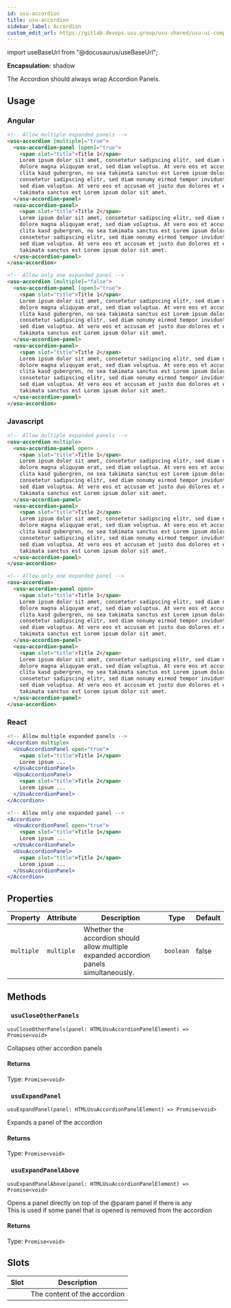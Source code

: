 ```yaml
---
id: usu-accordion
title: usu-accordion
sidebar_label: Accordion
custom_edit_url: https://gitlab.devops.usu.group/usu-shared/usu-ui-components/web-components/blob/master/packages/web-components/src/components/usu-accordion/README.md
---
```


import useBaseUrl from "@docusaurus/useBaseUrl";


**Encapsulation:** shadow


The Accordion should always wrap Accordion Panels.


## Usage

### Angular

```html
<!-- Allow multiple expanded panels -->
<usu-accordion [multiple]="true">
  <usu-accordion-panel [open]="true">
    <span slot="title">Title 1</span>
    Lorem ipsum dolor sit amet, consetetur sadipscing elitr, sed diam nonumy eirmod tempor invidunt ut labore et
    dolore magna aliquyam erat, sed diam voluptua. At vero eos et accusam et justo duo dolores et ea rebum. Stet
    clita kasd gubergren, no sea takimata sanctus est Lorem ipsum dolor sit amet. Lorem ipsum dolor sit amet,
    consetetur sadipscing elitr, sed diam nonumy eirmod tempor invidunt ut labore et dolore magna aliquyam erat,
    sed diam voluptua. At vero eos et accusam et justo duo dolores et ea rebum. Stet clita kasd gubergren, no sea
    takimata sanctus est Lorem ipsum dolor sit amet.
  </usu-accordion-panel>
  <usu-accordion-panel>
    <span slot="title">Title 2</span>
    Lorem ipsum dolor sit amet, consetetur sadipscing elitr, sed diam nonumy eirmod tempor invidunt ut labore et
    dolore magna aliquyam erat, sed diam voluptua. At vero eos et accusam et justo duo dolores et ea rebum. Stet
    clita kasd gubergren, no sea takimata sanctus est Lorem ipsum dolor sit amet. Lorem ipsum dolor sit amet,
    consetetur sadipscing elitr, sed diam nonumy eirmod tempor invidunt ut labore et dolore magna aliquyam erat,
    sed diam voluptua. At vero eos et accusam et justo duo dolores et ea rebum. Stet clita kasd gubergren, no sea
    takimata sanctus est Lorem ipsum dolor sit amet.
  </usu-accordion-panel>
</usu-accordion>

<!-- Allow only one expanded panel -->
<usu-accordion [multiple]="false">
  <usu-accordion-panel [open]="true">
    <span slot="title">Title 1</span>
    Lorem ipsum dolor sit amet, consetetur sadipscing elitr, sed diam nonumy eirmod tempor invidunt ut labore et
    dolore magna aliquyam erat, sed diam voluptua. At vero eos et accusam et justo duo dolores et ea rebum. Stet
    clita kasd gubergren, no sea takimata sanctus est Lorem ipsum dolor sit amet. Lorem ipsum dolor sit amet,
    consetetur sadipscing elitr, sed diam nonumy eirmod tempor invidunt ut labore et dolore magna aliquyam erat,
    sed diam voluptua. At vero eos et accusam et justo duo dolores et ea rebum. Stet clita kasd gubergren, no sea
    takimata sanctus est Lorem ipsum dolor sit amet.
  </usu-accordion-panel>
  <usu-accordion-panel>
    <span slot="title">Title 2</span>
    Lorem ipsum dolor sit amet, consetetur sadipscing elitr, sed diam nonumy eirmod tempor invidunt ut labore et
    dolore magna aliquyam erat, sed diam voluptua. At vero eos et accusam et justo duo dolores et ea rebum. Stet
    clita kasd gubergren, no sea takimata sanctus est Lorem ipsum dolor sit amet. Lorem ipsum dolor sit amet,
    consetetur sadipscing elitr, sed diam nonumy eirmod tempor invidunt ut labore et dolore magna aliquyam erat,
    sed diam voluptua. At vero eos et accusam et justo duo dolores et ea rebum. Stet clita kasd gubergren, no sea
    takimata sanctus est Lorem ipsum dolor sit amet.
  </usu-accordion-panel>
</usu-accordion>
```

### Javascript

```html
<!-- Allow multiple expanded panels -->
<usu-accordion multiple>
  <usu-accordion-panel open>
    <span slot="title">Title 1</span>
    Lorem ipsum dolor sit amet, consetetur sadipscing elitr, sed diam nonumy eirmod tempor invidunt ut labore et
    dolore magna aliquyam erat, sed diam voluptua. At vero eos et accusam et justo duo dolores et ea rebum. Stet
    clita kasd gubergren, no sea takimata sanctus est Lorem ipsum dolor sit amet. Lorem ipsum dolor sit amet,
    consetetur sadipscing elitr, sed diam nonumy eirmod tempor invidunt ut labore et dolore magna aliquyam erat,
    sed diam voluptua. At vero eos et accusam et justo duo dolores et ea rebum. Stet clita kasd gubergren, no sea
    takimata sanctus est Lorem ipsum dolor sit amet.
  </usu-accordion-panel>
  <usu-accordion-panel>
    <span slot="title">Title 2</span>
    Lorem ipsum dolor sit amet, consetetur sadipscing elitr, sed diam nonumy eirmod tempor invidunt ut labore et
    dolore magna aliquyam erat, sed diam voluptua. At vero eos et accusam et justo duo dolores et ea rebum. Stet
    clita kasd gubergren, no sea takimata sanctus est Lorem ipsum dolor sit amet. Lorem ipsum dolor sit amet,
    consetetur sadipscing elitr, sed diam nonumy eirmod tempor invidunt ut labore et dolore magna aliquyam erat,
    sed diam voluptua. At vero eos et accusam et justo duo dolores et ea rebum. Stet clita kasd gubergren, no sea
    takimata sanctus est Lorem ipsum dolor sit amet.
  </usu-accordion-panel>
</usu-accordion>

<!-- Allow only one expanded panel -->
<usu-accordion>
  <usu-accordion-panel open>
    <span slot="title">Title 1</span>
    Lorem ipsum dolor sit amet, consetetur sadipscing elitr, sed diam nonumy eirmod tempor invidunt ut labore et
    dolore magna aliquyam erat, sed diam voluptua. At vero eos et accusam et justo duo dolores et ea rebum. Stet
    clita kasd gubergren, no sea takimata sanctus est Lorem ipsum dolor sit amet. Lorem ipsum dolor sit amet,
    consetetur sadipscing elitr, sed diam nonumy eirmod tempor invidunt ut labore et dolore magna aliquyam erat,
    sed diam voluptua. At vero eos et accusam et justo duo dolores et ea rebum. Stet clita kasd gubergren, no sea
    takimata sanctus est Lorem ipsum dolor sit amet.
  </usu-accordion-panel>
  <usu-accordion-panel>
    <span slot="title">Title 2</span>
    Lorem ipsum dolor sit amet, consetetur sadipscing elitr, sed diam nonumy eirmod tempor invidunt ut labore et
    dolore magna aliquyam erat, sed diam voluptua. At vero eos et accusam et justo duo dolores et ea rebum. Stet
    clita kasd gubergren, no sea takimata sanctus est Lorem ipsum dolor sit amet. Lorem ipsum dolor sit amet,
    consetetur sadipscing elitr, sed diam nonumy eirmod tempor invidunt ut labore et dolore magna aliquyam erat,
    sed diam voluptua. At vero eos et accusam et justo duo dolores et ea rebum. Stet clita kasd gubergren, no sea
    takimata sanctus est Lorem ipsum dolor sit amet.
  </usu-accordion-panel>
</usu-accordion>
```

### React

```jsx
<!-- Allow multiple expanded panels -->
<Accordion multiple>
  <UsuAccordionPanel open="true">
    <span slot="title">Title 1</span>
    Lorem ipsum ...
  </UsuAccordionPanel>
  <UsuAccordionPanel>
    <span slot="title">Title 2</span>
    Lorem ipsum ...
  </UsuAccordionPanel>
</Accordion>

<!-- Allow only one expanded panel -->
<Accordion>
  <UsuAccordionPanel open="true">
    <span slot="title">Title 1</span>
    Lorem ipsum ...
  </UsuAccordionPanel>
  <UsuAccordionPanel>
    <span slot="title">Title 2</span>
    Lorem ipsum ...
  </UsuAccordionPanel>
</Accordion>
```

## Properties

| Property | Attribute | Description | Type | Default |
| -------- | --------- | ----------- | ---- | ------- |
| `multiple` | `multiple` | Whether the accordion should allow multiple expanded accordion panels simultaneously. | `boolean` | false |


## Methods

### ` usuCloseOtherPanels`
`usuCloseOtherPanels(panel: HTMLUsuAccordionPanelElement) => Promise<void>`

Collapses other accordion panels
#### Returns

Type: `Promise<void>`
### ` usuExpandPanel`
`usuExpandPanel(panel: HTMLUsuAccordionPanelElement) => Promise<void>`

Expands a panel of the accordion
#### Returns

Type: `Promise<void>`
### ` usuExpandPanelAbove`
`usuExpandPanelAbove(panel: HTMLUsuAccordionPanelElement) => Promise<void>`

Opens a panel directly on top of the @param panel if there is any<br/>This is used if some panel that is opened is removed from the accordion
#### Returns

Type: `Promise<void>`


## Slots

| Slot | Description |
| ---- | ----------- |
|  | The content of the accordion |
